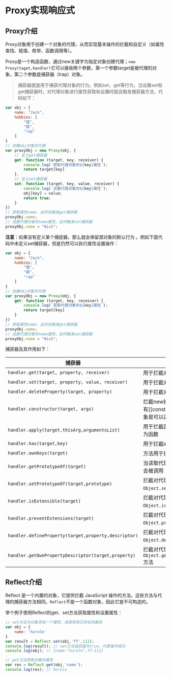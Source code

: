 # Proxy实现响应式

## Proxy介绍

Proxy对象用于创建一个对象的代理，从而实现基本操作的拦截和自定义（如属性查找、赋值、枚举、函数调用等）。

Proxy是一个构造函数，通过new关键字为指定对象创建代理；`new Proxy(taget,handler)`它可以接收两个参数，第一个参数target是被代理的对象，第二个参数是捕获器（trap）对象。

> 捕获器就是用于捕获代理对象的行为。例如set，get等行为，当设置set和get捕获器时，对代理对象进行属性获取和设置时就会触发捕获器方法，代码如下：

```js
var obj = {
    name: "Jack",
    hobbies: [
        "唱",
        "跳",
        "rap"
    ]
}
// 创建obj对象的代理
var proxyObj = new Proxy(obj, {
    // 定义get捕获器
    get: function (target, key, receiver) {
        console.log(`获取代理对象的${key}属性`);
        return target[key]
    },
    // 定义set捕获器
    set: function (target, key, value, receiver) {
        console.log(`设置代理对象的${key}属性`);
        obj[key] = value;
        return true;
    }
})
// 获取属性name，此时会触发get捕获器
proxyObj.name;
// 设置代理对象的name属性，此时触发set捕获器
proxyObj.name = "Nick";
```

**注意**：如果没有定义某个捕捉器，那么就会保留源对象的默认行为 。例如下面代码中未定义set捕获器，但是仍然可以执行属性设置操作：

```js
var obj = {
    name: "Jack",
    hobbies: [
        "唱",
        "跳",
        "rap"
    ]
}
// 创建obj对象的代理
var proxyObj = new Proxy(obj, {
    get: function (target, key, receiver) {
        console.log(`获取代理对象的${key}属性`);
        return target[key]
    }
})
// 获取属性name，此时会触发get捕获器
proxyObj.name;
// 设置代理对象的name属性，此时触发set捕获器
proxyObj.name = "Nick";
```

捕获器及其作用如下：

| 捕获器                                               | 作用                                                         |
| ---------------------------------------------------- | ------------------------------------------------------------ |
| `handler.get(target, property, receiver)`            | 用于拦截对象读取属性操作                                     |
| `handler.set(target, property, value, receiver)`     | 用于拦截对象属性设置操作                                     |
| `handler.deleteProperty(target, property)`           | 用于拦截对象属性的delete操作                                 |
| `handler.constructor(target, args)`                  | 拦截new操作符（代理的原对象必须有[[constructor]]内部方法），即原对象是可以适应new关键字的 |
| `handler.apply(target,thisArg,argumentsList)`        | 用于拦截函数的调用，代理的原对象为函数                       |
| `handler.has(target,key)`                            | 用于拦截in操作符行为                                         |
| `handler.ownKeys(target)`                            | 方法用于拦截 [`Reflect.ownKeys()`](https://developer.mozilla.org/zh-CN/docs/Web/JavaScript/Reference/Global_Objects/Reflect/ownKeys) |
| `handler.getPrototypeOf(target)`                     | 当读取代理对象的原型时，该方法就会被调用                     |
| `handler.setPrototypeOf(target,prototype)`           | 拦截对代理对象使用`Object.setPrototypeOf()`方法              |
| `handler.isExtensible(target)`                       | 拦截对代理对象使用的`Object.isExtensible()`方法              |
| `handler.preventExtensions(target)`                  | 拦截对代理对象的`Object.preventExtensions()`方法             |
| `handler.defineProperty(target,property,descriptor)` | 拦截对代理对象的`Object.defineProperty()`方法                |
| `handler.getOwnPropertyDescriptor(target,property)`  | 拦截对代理对象的`Object.getOwnPropertyDescriptor()`方法      |

## Reflect介绍

 Reflect 是一个内置的对象，它提供拦截 JavaScript 操作的方法。这些方法与代理的捕获器方法相同。`Reflect`不是一个函数对象，因此它是不可构造的。 

举个例子使用Reflect的get、set方法获取属性和设置属性：

```js
// set方法为对象添加一个属性，或者修改已存在的属性
var obj = {
    name: 'hurole'
}
var result = Reflect.set(obj,'ff',111); 
console.log(result); // set方法返回值为true，代表操作成功
console.log(obj); // {name:"hurole",ff:111}

// get方法获取对象的属性
var res = Reflect.get(obj,'name');
console.log(res); // hurole 
```

